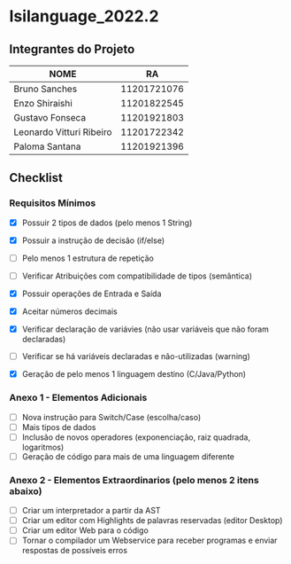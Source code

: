 # Isilanguage_2022.2

## Integrantes do Projeto

| NOME | RA |
| ----------- | ----------- |
| Bruno Sanches | 11201721076 |
| Enzo Shiraishi | 11201822545 |
| Gustavo Fonseca | 11201921803 |
| Leonardo Vitturi Ribeiro | 11201722342 |
| Paloma Santana | 11201921396 |


## Checklist

### Requisitos Mínimos
- [X] Possuir 2 tipos de dados (pelo menos 1 String) 	
- [X] Possuir a instrução de decisão (if/else)	
- [ ] Pelo menos 1 estrutura de repetição	
- [ ] Verificar Atribuições com compatibilidade de tipos (semântica) 	
- [X] Possuir operações de Entrada e Saída	
- [X] Aceitar números decimais 	
- [X] Verificar declaração de variávies (não usar variáveis que não foram declaradas)	
- [ ] Verificar se há variáveis declaradas e não-utilizadas (warning)	
- [X] Geração de pelo menos 1 linguagem destino (C/Java/Python)


### Anexo 1 - Elementos Adicionais

- [ ] Nova instrução para Switch/Case (escolha/caso)
- [ ] Mais tipos de dados
- [ ] Inclusão de novos operadores (exponenciação, raiz quadrada, logaritmos)
- [ ] Geração de código para mais de uma linguagem diferente

### Anexo 2 - Elementos Extraordinarios (pelo menos 2 itens abaixo)

- [ ] Criar um interpretador a partir da AST
- [ ] Criar um editor com Highlights de palavras reservadas (editor Desktop)
- [ ] Criar um editor Web para o código
- [ ] Tornar o compilador um Webservice para receber programas e enviar respostas de possíveis erros